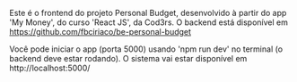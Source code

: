 Este é o frontend do projeto Personal Budget, desenvolvido à partir do app 'My Money', do curso 'React JS', da Cod3rs. O backend está disponível em https://github.com/fbciriaco/be-personal-budget

Você pode iniciar o app (porta 5000) usando 'npm run dev' no terminal (o backend deve estar rodando). O sistema vai estar disponível em http://localhost:5000/